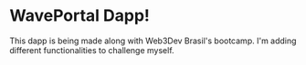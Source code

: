 # WavePortal Dapp!

This dapp is being made along with Web3Dev Brasil's bootcamp. I'm adding different functionalities to challenge myself.